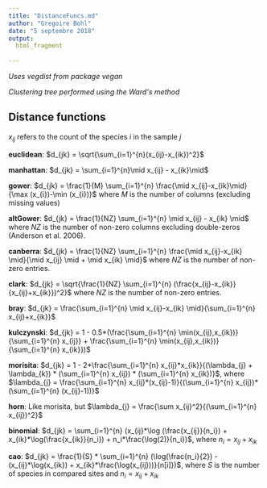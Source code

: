 ```yaml
---
title: "DistanceFuncs.md"
author: "Gregoire Bohl"
date: "5 septembre 2018"
output: 
  html_fragment
    
---
```

<div style="margin-bottom:100px;">

*Uses vegdist from package vegan*

*Clustering tree performed using the Ward's method*

## Distance functions

$x_{ij}$ refers to the count of the species $i$ in the sample $j$

**euclidean**: $d_{jk} = \sqrt{\sum_{i=1}^{n}(x_{ij}-x_{ik})^2}$

**manhattan**:	$d_{jk} = \sum_{i=1}^{n}\mid x_{ij} - x_{ik}\mid$

**gower**:	$d_{jk} = \frac{1}{M} \sum_{i=1}^{n} \frac{\mid x_{ij}-x_{ik}\mid}{\max (x_{i})-\min (x_{i})}$
 where $M$ is the number of columns (excluding missing values)
 
**altGower**:	$d_{jk} = \frac{1}{NZ} \sum_{i=1}^{n} \mid x_{ij} - x_{ik} \mid$
 where $NZ$ is the number of non-zero columns excluding double-zeros (Anderson et al. 2006).

**canberra**:	$d_{jk} = \frac{1}{NZ} \sum_{i=1}^{n} \frac{\mid x_{ij}-x_{ik} \mid}{\mid x_{ij} \mid + \mid x_{ik} \mid}$
 where $NZ$ is the number of non-zero entries.
 
**clark**:	$d_{jk} = \sqrt{\frac{1}{NZ} \sum_{i=1}^{n} (\frac{x_{ij}-x_{ik}}{x_{ij}+x_{ik}})^2}$
 where $NZ$ is the number of non-zero entries.

**bray**:	$d_{jk} = \frac{\sum_{i=1}^{n} \mid x_{ij}-x_{ik} \mid}{\sum_{i=1}^{n} x_{ij}+x_{ik}}$

**kulczynski**:	$d_{jk} = 1 - 0.5*(\frac{\sum_{i=1}^{n} \min(x_{ij},x_{ik})}{\sum_{i=1}^{n} x_{ij}} + \frac{\sum_{i=1}^{n} \min(x_{ij},x_{ik})}{\sum_{i=1}^{n} x_{ik}})$

**morisita**:	$d_{jk} = 1 - 2*\frac{\sum_{i=1}^{n} x_{ij}*x_{ik}}{(\lambda_{j} + \lambda_{k}) * (\sum_{i=1}^{n} x_{ij}) * (\sum_{i=1}^{n} x_{ik})}$, where
$\lambda_{j} = \frac{\sum_{i=1}^{n} x_{ij}*(x_{ij}-1)}{(\sum_{i=1}^{n} x_{ij})*(\sum_{i=1}^{n} (x_{ij}-1))}$

**horn**:	 Like morisita, but $\lambda_{j} = \frac{\sum x_{ij}^2}{(\sum_{i=1}^{n} x_{ij})^2}$

**binomial**:	$d_{jk} = \sum_{i=1}^{n} (x_{ij}*\log (\frac{x_{ij}}{n_i}) + x_{ik}*\log(\frac{x_{ik}}{n_i}) + n_i*\frac{\log(2)}{n_i})$,
 where $n_i = x_{ij} + x_{ik}$

**cao**:	$d_{jk} = \frac{1}{S} * \sum_{i=1}^{n} (\log(\frac{n_i}{2}) - (x_{ij}*\log(x_{ik}) + x_{ik}*\frac{\log(x_{ij}))}{n[i]})$,
 where $S$ is the number of species in compared sites and $n_i = x_{ij} + x_{ik}$
